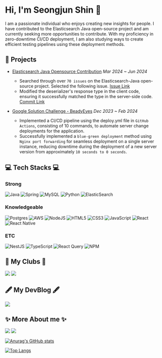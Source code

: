 <!--
**shinsj4653/shinsj4653** is a ✨ _special_ ✨ repository because its `README.md` (this file) appears on your GitHub profile.

Here are some ideas to get you started:

- 🔭 I’m currently working on ...
- 🌱 I’m currently learning ...
- 👯 I’m looking to collaborate on ...
- 🤔 I’m looking for help with ...
- 💬 Ask me about ...
- 📫 How to reach me: ...
- 😄 Pronouns: ...
- ⚡ Fun fact: ...
-->
# Hi, I'm Seongjun Shin 👋
I am a passionate individual who enjoys creating new insights for people. I have contributed to the Elasticsearch Java open-source project and am currently seeking more opportunities to contribute. With my proficiency in zero-downtime CI/CD deployment, I am also studying ways to create efficient testing pipelines using these deployment methods.

## 🔭 Projects
- [Elasticsearch Java Opensource Contribution](https://github.com/elastic/elasticsearch-java/blob/4acf3c308fdab8e5c7c34db43e3a3bf26ccfdad3/java-client/src/main/java/co/elastic/clients/elasticsearch/security/EnableUserResponse.java#L63) *Mar 2024 ~ Jun 2024*  
  - Searched through over `70 issues` on the Elasticsearch-Java open-source project. Selected the following issue. [Issue Link](https://github.com/elastic/elasticsearch-java/issues/718)
  - Modified the deserializer's response type in the client code, ensuring it successfully matched the type in the server-side code. [Commit Link](https://github.com/elastic/elasticsearch-java/commit/4acf3c308fdab8e5c7c34db43e3a3bf26ccfdad3)

- [Google Solution Challenge - BeadyEyes](https://github.com/shinsj4653/BeadyEyes-Backend) *Dec 2023 ~ Feb 2024*  
  - Implemented a CI/CD pipeline using the deploy.yml file in `GitHub Actions`, consisting of 10 commands, to automate server change deployments for the application.
  - Successfully implemented a `blue-green deployment` method using `Nginx port forwarding` for seamless deployment on a single server instance, reducing downtime during the deployment of a new server version from approximately `10 seconds to 0 seconds`.

## 💻 Tech Stacks 💻
### Strong
![Java](https://img.shields.io/badge/java-%23ED8B00.svg?style=for-the-badge&logo=openjdk&logoColor=white)
![Spring](https://img.shields.io/badge/spring-%236DB33F.svg?style=for-the-badge&logo=spring&logoColor=white)
![MySQL](https://img.shields.io/badge/mysql-4479A1.svg?style=for-the-badge&logo=mysql&logoColor=white)
![Python](https://img.shields.io/badge/python-3670A0?style=for-the-badge&logo=python&logoColor=ffdd54)
![ElasticSearch](https://img.shields.io/badge/-ElasticSearch-005571?style=for-the-badge&logo=elasticsearch)

### Knowledgeable
![Postgres](https://img.shields.io/badge/postgres-%23316192.svg?style=for-the-badge&logo=postgresql&logoColor=white)
![AWS](https://img.shields.io/badge/AWS-%23FF9900.svg?style=for-the-badge&logo=amazon-aws&logoColor=white)
![NodeJS](https://img.shields.io/badge/node.js-6DA55F?style=for-the-badge&logo=node.js&logoColor=white)
![HTML5](https://img.shields.io/badge/html5-%23E34F26.svg?style=for-the-badge&logo=html5&logoColor=white)
![CSS3](https://img.shields.io/badge/css3-%231572B6.svg?style=for-the-badge&logo=css3&logoColor=white)
![JavaScript](https://img.shields.io/badge/javascript-%23323330.svg?style=for-the-badge&logo=javascript&logoColor=%23F7DF1E)
![React](https://img.shields.io/badge/react-%2320232a.svg?style=for-the-badge&logo=react&logoColor=%2361DAFB)
![React Native](https://img.shields.io/badge/react_native-%2320232a.svg?style=for-the-badge&logo=react&logoColor=%2361DAFB)

### ETC
![NestJS](https://img.shields.io/badge/nestjs-%23E0234E.svg?style=for-the-badge&logo=nestjs&logoColor=white)
![TypeScript](https://img.shields.io/badge/typescript-%23007ACC.svg?style=for-the-badge&logo=typescript&logoColor=white)
![React Query](https://img.shields.io/badge/-React%20Query-FF4154?style=for-the-badge&logo=react%20query&logoColor=white)
![NPM](https://img.shields.io/badge/NPM-%23CB3837.svg?style=for-the-badge&logo=npm&logoColor=white)

## 🏡 My Clubs 🏡  
<a href="https://gdsc.community.dev/konkuk-university" target="_blank"><img src="https://img.shields.io/badge/GDSC-brightgreen?style=flat-square"/></a>
<a href="https://www.bigdataboaz.com/" target="_blank"><img src="https://img.shields.io/badge/BOAZ-blue?style=flat-square"/></a>

## 🖋️ My DevBlog 🖋️
<a href="https://shinsj4653.github.io" target="_blank"><img src="https://img.shields.io/badge/☞ Click here to enter my DevBlog!-F3BD19.svg?style=flat-square&logo=DevBlog&logoColor=white"/></a>

## ✨ More About me ✨
<a href="https://www.notion.so/Welcome-to-my-Notion-Page-0fda5a0b60d94c0bbd0ea579a226fc31" target="_blank"><img src="https://img.shields.io/badge/Notion-000000.svg?style=flat-square&logo=Notion&logoColor=white"/></a>
<a href="https://www.instagram.com/singjun_1119" target="_blank"><img src="https://img.shields.io/badge/Instagram-E4405F.svg?style=flat-square&logo=Instagram&logoColor=white"/></a>

[![Anurag's GitHub stats](https://github-readme-stats.vercel.app/api?username=shinsj4653&show_icons=true)](https://github.com/anuraghazra/github-readme-stats)

[![Top Langs](https://github-readme-stats.vercel.app/api/top-langs/?username=shinsj4653&layout=compact&hide=html,css,c&langs_count=10)](https://github.com/anuraghazra/github-readme-stats)


  

